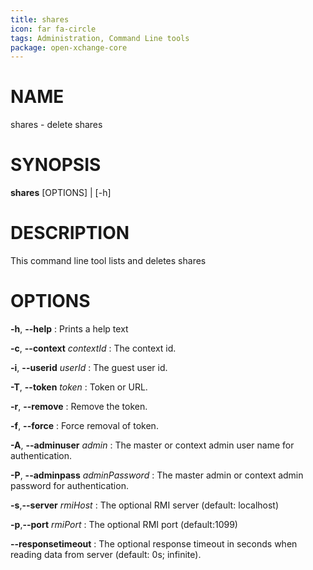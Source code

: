 ```yaml
---
title: shares
icon: far fa-circle
tags: Administration, Command Line tools
package: open-xchange-core
---
```


# NAME

shares - delete shares

# SYNOPSIS

**shares** [OPTIONS] | [-h]

# DESCRIPTION

This command line tool lists and deletes shares

# OPTIONS

**-h**, **--help**
: Prints a help text

**-c**, **--context** *contextId*
: The context id.

**-i**, **--userid** *userId*
: The guest user id.

**-T**, **--token** *token*
: Token or URL.

**-r**, **--remove** 
: Remove the token.

**-f**, **--force**
: Force removal of token.

**-A**, **--adminuser** *admin*
: The master or context admin user name for authentication.

**-P**, **--adminpass** *adminPassword*
: The master admin or context admin password for authentication.

**-s**,**--server** *rmiHost*
: The optional RMI server (default: localhost)

**-p**,**--port** *rmiPort*
: The optional RMI port (default:1099)

**--responsetimeout**
: The optional response timeout in seconds when reading data from server (default: 0s; infinite).